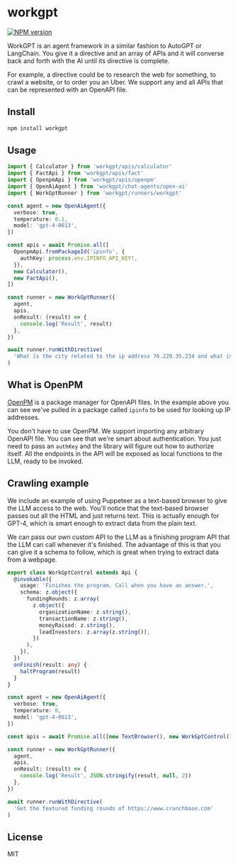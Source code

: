 # workgpt

[![NPM version](https://img.shields.io/npm/v/workgpt?color=a1b858&label=)](https://www.npmjs.com/package/workgpt)

WorkGPT is an agent framework in a similar fashion to AutoGPT or LangChain. You give it a directive and an array of APIs and it will converse back and forth with the AI until its directive is complete.

For example, a directive could be to research the web for something, to crawl a website, or to order you an Uber. We support any and all APIs that can be represented with an OpenAPI file.

## Install

```bash
npm install workgpt
```

## Usage

```typescript
import { Calculator } from 'workgpt/apis/calculator'
import { FactApi } from 'workgpt/apis/fact'
import { OpenpmApi } from 'workgpt/apis/openpm'
import { OpenAiAgent } from 'workgpt/chat-agents/open-ai'
import { WorkGptRunner } from 'workgpt/runners/workgpt'

const agent = new OpenAiAgent({
  verbose: true,
  temperature: 0.1,
  model: 'gpt-4-0613',
})

const apis = await Promise.all([
  OpenpmApi.fromPackageId('ipinfo', {
    authKey: process.env.IPINFO_API_KEY!,
  }),
  new Calculator(),
  new FactApi(),
])

const runner = new WorkGptRunner({
  agent,
  apis,
  onResult: (result) => {
    console.log('Result', result)
  },
})

await runner.runWithDirective(
  'What is the city related to the ip address 76.220.35.234 and what is the population of that city?'
)
```

## What is OpenPM

[OpenPM](https://openpm.ai) is a package manager for OpenAPI files. In the example above you can see we've pulled in a package called `ipinfo` to be used for looking up IP addresses. 

You don't have to use OpenPM. We support importing any arbitrary OpenAPI file. You can see that we're smart about authentication. You just need to pass an `authKey` and the library will figure out how to authorize itself. All the endpoints in the API will be exposed as local functions to the LLM, ready to be invoked.

## Crawling example

We include an example of using Puppeteer as a text-based browser to give the LLM access to the web. You'll notice that the text-based browser passes out all the HTML and just returns text. This is actually enough for GPT-4, which is smart enough to extract data from the plain text.

We can pass our own custom API to the LLM as a finishing program API that the LLM can call whenever it's finished. The advantage of this is that you can give it a schema to follow, which is great when trying to extract data from a webpage.

```typescript
export class WorkGptControl extends Api {
  @invokable({
    usage: 'Finishes the program. Call when you have an answer.',
    schema: z.object({
      fundingRounds: z.array(
        z.object({
          organizationName: z.string(),
          transactionName: z.string(),
          moneyRaised: z.string(),
          leadInvestors: z.array(z.string()),
        })
      ),
    }),
  })
  onFinish(result: any) {
    haltProgram(result)
  }
}

const agent = new OpenAiAgent({
  verbose: true,
  temperature: 0,
  model: 'gpt-4-0613',
})

const apis = await Promise.all([new TextBrowser(), new WorkGptControl()])

const runner = new WorkGptRunner({
  agent,
  apis,
  onResult: (result) => {
    console.log('Result', JSON.stringify(result, null, 2))
  },
})

await runner.runWithDirective(
  'Get the featured funding rounds of https://www.crunchbase.com'
)
```


## License

MIT
